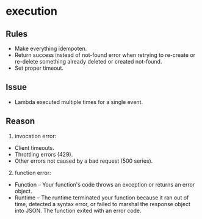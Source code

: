 # execution


## Rules 

*  Make everything idempoten.
*  Return success instead of not-found error when retrying to re-create or re-delete something already deleted or created not-found.
*  Set proper timeout.

## Issue

* Lambda executed multiple times for a single event.

## Reason

1) invocation error:

*   Client timeouts.
*   Throttling errors (429).
*   Other errors not caused by a bad request (500 series).


2) function error:

* Function – Your function's code throws an exception or returns an error object.
* Runtime – The runtime terminated your function because it ran out of time, detected a syntax error, or failed to marshal the response object into JSON. The function exited with an error code.

